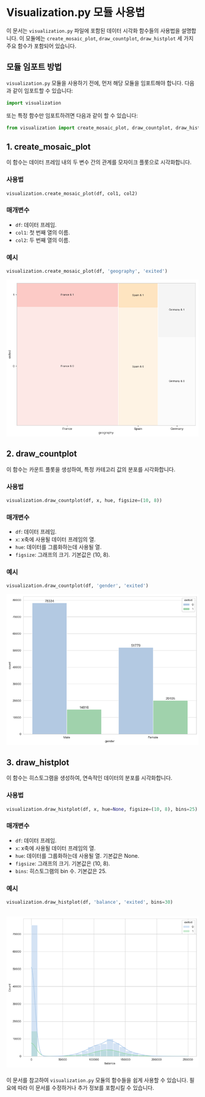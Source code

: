 
# Visualization.py 모듈 사용법

이 문서는 `visualization.py` 파일에 포함된 데이터 시각화 함수들의 사용법을 설명합니다. 이 모듈에는 `create_mosaic_plot`, `draw_countplot`, `draw_histplot` 세 가지 주요 함수가 포함되어 있습니다.

## 모듈 임포트 방법

`visualization.py` 모듈을 사용하기 전에, 먼저 해당 모듈을 임포트해야 합니다. 다음과 같이 임포트할 수 있습니다:

```python
import visualization
```

또는 특정 함수만 임포트하려면 다음과 같이 할 수 있습니다:

```python
from visualization import create_mosaic_plot, draw_countplot, draw_histplot
```

## 1. create_mosaic_plot

이 함수는 데이터 프레임 내의 두 변수 간의 관계를 모자이크 플롯으로 시각화합니다.

### 사용법

```python
visualization.create_mosaic_plot(df, col1, col2)
```

### 매개변수

- `df`: 데이터 프레임.
- `col1`: 첫 번째 열의 이름.
- `col2`: 두 번째 열의 이름.

### 예시

```python
visualization.create_mosaic_plot(df, 'geography', 'exited')
```
![Alt text](./img/image-1.png)

## 2. draw_countplot

이 함수는 카운트 플롯을 생성하여, 특정 카테고리 값의 분포를 시각화합니다.

### 사용법

```python
visualization.draw_countplot(df, x, hue, figsize=(10, 8))
```

### 매개변수

- `df`: 데이터 프레임.
- `x`: x축에 사용될 데이터 프레임의 열.
- `hue`: 데이터를 그룹화하는데 사용될 열.
- `figsize`: 그래프의 크기. 기본값은 (10, 8).

### 예시

```python
visualization.draw_countplot(df, 'gender', 'exited')
```
![Alt text](./img/image.png)

## 3. draw_histplot

이 함수는 히스토그램을 생성하여, 연속적인 데이터의 분포를 시각화합니다.

### 사용법

```python
visualization.draw_histplot(df, x, hue=None, figsize=(10, 8), bins=25)
```

### 매개변수

- `df`: 데이터 프레임.
- `x`: x축에 사용될 데이터 프레임의 열.
- `hue`: 데이터를 그룹화하는데 사용될 열. 기본값은 None.
- `figsize`: 그래프의 크기. 기본값은 (10, 8).
- `bins`: 히스토그램의 bin 수. 기본값은 25.

### 예시

```python
visualization.draw_histplot(df, 'balance', 'exited', bins=30)
```
![Alt text](./img/image-3.png)
---

이 문서를 참고하여 `visualization.py` 모듈의 함수들을 쉽게 사용할 수 있습니다. 필요에 따라 이 문서를 수정하거나 추가 정보를 포함시킬 수 있습니다.

